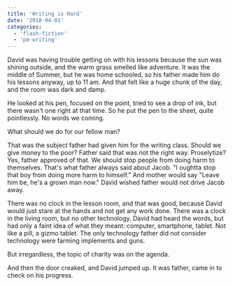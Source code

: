 ```yaml
---
title: 'Writing is Hard'
date: '2018-04-01'
categories:
  - 'flash-fiction'
  - 'pm-writing'
---
```


David was having trouble getting on with his lessons because the sun was shining
outside, and the warm grass smelled like adventure. It was the middle of Summer,
but he was home schooled, so his father made him do his lessons anyway, up to 11
am. And that felt like a huge chunk of the day, and the room was dark and damp.

He looked at his pen, focused on the point, tried to see a drop of ink, but
there wasn't one right at that time. So he put the pen to the sheet, quite
pointlessly. No words we coming.

What should we do for our fellow man?

That was the subject father had given him for the writing class. Should we give
money to the poor? Father said that was not the right way. Proselytize? Yes,
father approved of that. We should stop people from doing harm to themselves.
That's what father always said about Jacob. "I oughtta stop that boy from doing
more harm to himself." And mother would say "Leave him be, he's a grown man
now." David wished father would not drive Jacob away.

There was no clock in the lesson room, and that was good, because David would
just stare at the hands and not get any work done. There was a clock in the
living room, but no other technology. David had heard the words, but had only a
faint idea of what they meant: computer, smartphone, tablet. Not like a pill, a
gizmo tablet. The only technology father did not consider technology were
farming implements and guns.

But irregardless, the topic of charity was on the agenda.

And then the door creaked, and David jumped up. It was father, came in to check
on his progress.
